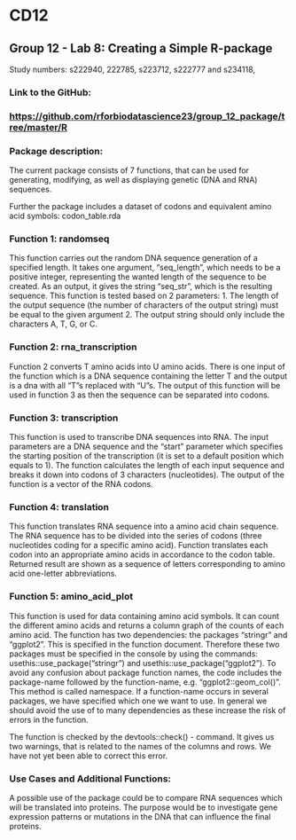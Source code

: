
<!-- README.md is generated from README.Rmd. Please edit that file -->

# CD12

<!-- badges: start -->
<!-- badges: end -->

## Group 12 - Lab 8: Creating a Simple R-package

Study numbers: s222940, 222785, s223712, s222777 and s234118,

### Link to the GitHub:

### <https://github.com/rforbiodatascience23/group_12_package/tree/master/R>

### Package description:

The current package consists of 7 functions, that can be used for
generating, modifying, as well as displaying genetic (DNA and RNA)
sequences.

Further the package includes a dataset of codons and equivalent amino
acid symbols: codon_table.rda

### Function 1: randomseq

This function carries out the random DNA sequence generation of a
specified length. It takes one argument, “seq_length”, which needs to be
a positive integer, representing the wanted length of the sequence to be
created. As an output, it gives the string “seq_str”, which is the
resulting sequence. This function is tested based on 2 parameters: 1.
The length of the output sequence (the number of characters of the
output string) must be equal to the given argument 2. The output string
should only include the characters A, T, G, or C.

### Function 2: rna_transcription

Function 2 converts T amino acids into U amino acids. There is one input
of the function which is a DNA sequence containing the letter T and the
output is a dna with all “T”s replaced with “U”s. The output of this
function will be used in function 3 as then the sequence can be
separated into codons.

### Function 3: transcription

This function is used to transcribe DNA sequences into RNA. The input
parameters are a DNA sequence and the “start” parameter which specifies
the starting position of the transcription (it is set to a default
position which equals to 1). The function calculates the length of each
input sequence and breaks it down into codons of 3 characters
(nucleotides). The output of the function is a vector of the RNA codons.

### Function 4: translation

This function translates RNA sequence into a amino acid chain sequence.
The RNA sequence has to be divided into the series of codons (three
nucleotides coding for a specific amino acid). Function translates each
codon into an appropriate amino acids in accordance to the codon table.
Returned result are shown as a sequence of letters corresponding to
amino acid one-letter abbreviations.

### Function 5: amino_acid_plot

This function is used for data containing amino acid symbols. It can
count the different amino acids and returns a column graph of the counts
of each amino acid. The function has two dependencies: the packages
“stringr” and “ggplot2”. This is specified in the function document.
Therefore these two packages must be specified in the console by using
the commands: usethis::use_package(“stringr”) and
usethis::use_package(“ggplot2”). To avoid any confusion about package
function names, the code includes the package-name followed by the
function-name, e.g. “ggplot2::geom_col()”. This method is called
namespace. If a function-name occurs in several packages, we have
specified which one we want to use. In general we should avoid the use
of to many dependencies as these increase the risk of errors in the
function.

The function is checked by the devtools::check() - command. It gives us
two warnings, that is related to the names of the columns and rows. We
have not yet been able to correct this error.

### Use Cases and Additional Functions:

A possible use of the package could be to compare RNA sequences which
will be translated into proteins. The purpose would be to investigate
gene expression patterns or mutations in the DNA that can influence the
final proteins.
